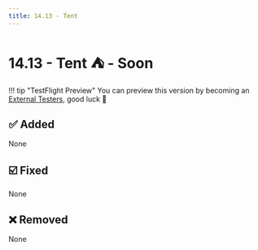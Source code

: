 ```yaml
---
title: 14.13 - Tent
---
```

# 14.13 - Tent :tent: - Soon

!!! tip "TestFlight Preview"
    You can preview this version by becoming an [External Testers](/documentation/becoming-external-tester/), good luck :muscle:

## :white_check_mark: Added
None

## :ballot_box_with_check: Fixed
None

## :x: Removed
None